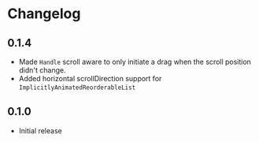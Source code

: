 # Changelog

## 0.1.4
- Made `Handle` scroll aware to only initiate a drag when the scroll position didn't change.
- Added horizontal scrollDirection support for `ImplicitlyAnimatedReorderableList`

## 0.1.0
- Initial release